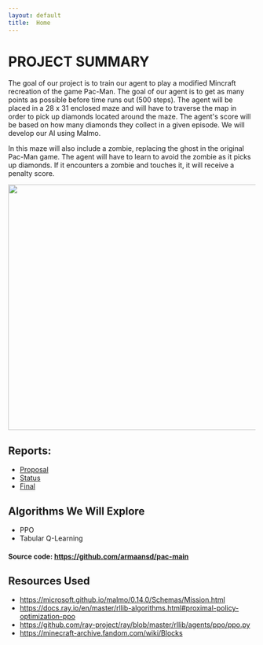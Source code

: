 ```yaml
---
layout: default
title:  Home
---
```


# PROJECT SUMMARY

<p>The goal of our project is to train our agent to play a modified Mincraft recreation of the game Pac-Man. The goal of our agent is to get as many points as possible before time runs out (500 steps). The agent will be placed in a 28 x 31 enclosed maze and will have to traverse the map in order to pick up diamonds located around the maze. The agent's score will be based on how many diamonds they collect in a given episode. We will develop our AI using Malmo. </p>

<p>In this maze will also include a zombie, replacing the ghost in the original Pac-Man game. The agent will have to learn to avoid the zombie as it picks up diamonds. If it encounters a zombie and touches it, it will receive a penalty score.</p>

<img src="https://user-images.githubusercontent.com/75513952/142333894-bb3948dc-c27e-4b5d-9723-6c287426d49d.png" width="800" height="500">

## Reports:
- [Proposal](proposal.html)
- [Status](status.html)
- [Final](final.html)

## Algorithms We Will Explore
- PPO
- Tabular Q-Learning

#### Source code: <https://github.com/armaansd/pac-main>


## Resources Used 

- <https://microsoft.github.io/malmo/0.14.0/Schemas/Mission.html>
- <https://docs.ray.io/en/master/rllib-algorithms.html#proximal-policy-optimization-ppo>   
- <https://github.com/ray-project/ray/blob/master/rllib/agents/ppo/ppo.py>    
- <https://minecraft-archive.fandom.com/wiki/Blocks>


[quickref]: https://github.com/mundimark/quickrefs/blob/master/HTML.md
